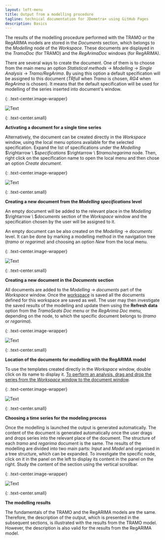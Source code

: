```yaml
---
layout: left-menu
title: Output from a modelling procedure
tagline: technical documentation for JDemetra+ using GitHub Pages
description: Basics
---
```


The results of the modelling procedure performed with the TRAMO or the RegARIMA models are stored in the 
*Documents* section, which belongs to the *Modelling* node of the
*Workspace*. These documents are displayed in the *TramoDoc* (for TRAMO) and the *RegArimaDoc* windows
(for RegARIMA).

There are several ways to create the document. One of them is to choose
from the main menu an option *Statistical methods* →  *Modelling* → 
*Single Analysis* → *Tramo/RegArima*. By using this option a default
specification will be assigned to this document (*TRfull* when *Tramo*
is chosen, *RG4* when *RegArima* is chosen). It means that the default
specification will be used for modelling of the series inserted into
document's window.

{: .text-center.image-wrapper}

![Text](/assets/img/reference-manual/manual/image14_RMSB.jpg)

{: .text-center.small}

**Activating a document for a single time series**

Alternatively, the document can be created directly in the *Workspace*
window, using the local menu options available for the selected
specification. Expand the list of specifications under the *Modelling*
$\rightarrow \ $*specifications* $\rightarrow \ $*tramo/regarima* node.
Then, right click on the specification name to open the local menu and
then chose an option *Create document*.

{: .text-center.image-wrapper}

![Text](/assets/img/reference-manual/manual/image15_RMSB.png)

{: .text-center.small}

**Creating a new document from the *Modelling specifications* level**

An empty document will be added to the relevant place in the *Modelling*
$\rightarrow \ $*documents* section of the *Workspace* window and the
specification chosen by the user will be assigned to it.

An empty document can be also created on the *Modelling* →  *documents*
level. It can be done by marking a modelling method in the navigation
tree (*tramo* or *regarima*) and choosing an option *New* from the local
menu.

{: .text-center.image-wrapper}

![Text](/assets/img/reference-manual/manual/image16_RMSB.png)

{: .text-center.small}

**Creating a new document in the *Documents* section**

All documents are added to the *Modelling* → *documents* part of the
*Workspace* window. Once the [workspace](../reference-manual/workspace.html) is saved all the
documents defined for this workspace are saved as well. The user may
then investigate the saved results of the modelling and update them
using the **Refresh data** option from the *TramoSeats Doc* menu or the
*RegArima Doc* menu, depending on the node, to which the specific
document belongs to (*tramo* or *regarima*).

{: .text-center.image-wrapper}

![Text](/assets/img/reference-manual/manual/image17_RMSB.jpg)

{: .text-center.small}

**Location of the documents for modelling with the RegARIMA model**

To use the templates created directly in the *Workspace* window, double
click on its name to display it. [To perform an analysis, drag and drop
the series from the *Workspace* window to the document window](../reference-manual/data-visualization.html).

{: .text-center.image-wrapper}

![Text](/assets/img/reference-manual/manual/image18_RMSB.jpg)

{: .text-center.small}

**Choosing a time series for the modeling process**

Once the modelling is launched the output is generated automatically.
The content of the document is generated automatically once the user
drags and drops series into the relevant place of the document. The
structure of each *tramo* and *regarima* document is the same. The
results of the modelling are divided into two main parts: *Input* and
*Model* and organised in a tree structure, which can be expanded. To
investigate the specific node, click on it in the panel on the left to
display its content in the panel on the right. Study the content of the
section using the vertical scrollbar.

{: .text-center.image-wrapper}

![Text](/assets/img/reference-manual/manual/image19_RMSB.png)

{: .text-center.small}

**The modelling results**

The fundamentals of the TRAMO and the RegARIMA models are the same.
Therefore, the description of the output, which is presented in the
subsequent sections, is illustrated with the results from the TRAMO
model. However, the description is also valid for the results from the
RegARIMA model.








   